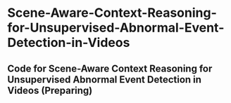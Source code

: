 # Scene-Aware-Context-Reasoning-for-Unsupervised-Abnormal-Event-Detection-in-Videos
Code for Scene-Aware Context Reasoning for Unsupervised Abnormal Event Detection in Videos (Preparing)
---


